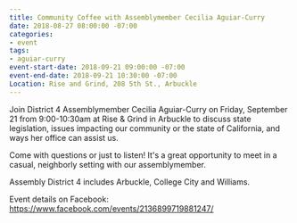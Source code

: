 ```yaml
---
title: Community Coffee with Assemblymember Cecilia Aguiar-Curry
date: 2018-08-27 08:00:00 -07:00
categories:
- event
tags:
- aguiar-curry
event-start-date: 2018-09-21 09:00:00 -07:00
event-end-date: 2018-09-21 10:30:00 -07:00
Location: Rise and Grind, 208 5th St., Arbuckle
---
```


Join District 4 Assemblymember Cecilia Aguiar-Curry on Friday, September 21 from 9:00-10:30am at Rise & Grind in Arbuckle to discuss state legislation, issues impacting our community or the state of California, and ways her office can assist us. 

Come with questions or just to listen! It's a great opportunity to meet in a casual, neighborly setting with our assemblymember.

Assembly District 4 includes Arbuckle, College City and Williams. 

Event details on Facebook: https://www.facebook.com/events/2136899719881247/ 